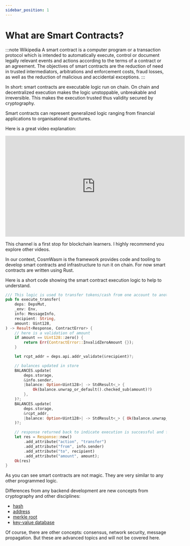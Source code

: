 ```yaml
---
sidebar_position: 1
---
```


# What are Smart Contracts?

:::note Wikipedia
A smart contract is a computer program or a transaction protocol which is intended to automatically execute, control
or document legally relevant events and actions according to the terms of a contract or an agreement.
The objectives of smart contracts are the reduction of need in trusted intermediators, arbitrations and enforcement
costs, fraud losses, as well as the reduction of malicious and accidental exceptions.
:::

In short: smart contracts are executable logic run on chain. On chain and decentralized execution makes the logic
unstoppable, unbreakable and irreversible. This makes the execution trusted thus validity secured by cryptography.

Smart contracts can represent generalized logic ranging from financial applications to organisational structures.

Here is a great video explanation:

<iframe width="560" height="315" src="https://www.youtube.com/embed/ZE2HxTmxfrI" title="YouTube video player"
frameborder="0" allow="accelerometer; autoplay; clipboard-write; encrypted-media; gyroscope; picture-in-picture"
allowfullscreen></iframe>

This channel is a first stop for blockchain learners. I highly recommend you explore other videos.

In our context, CosmWasm is the framework provides code and tooling to develop smart contracts and infrastructure to
run it on chain. For now smart contracts are written using Rust.

Here is a short code showing the smart contract execution logic to help to understand.

```rust
/// This logic is used to transfer tokens/cash from one account to another
pub fn execute_transfer(
    deps: DepsMut,
    _env: Env,
    info: MessageInfo,
    recipient: String,
    amount: Uint128,
) -> Result<Response, ContractError> {
    // here is a validation of amount
    if amount == Uint128::zero() {
        return Err(ContractError::InvalidZeroAmount {});
    }

    let rcpt_addr = deps.api.addr_validate(&recipient)?;

    // balances updated in store
    BALANCES.update(
        deps.storage,
        &info.sender,
        |balance: Option<Uint128>| -> StdResult<_> {
            Ok(balance.unwrap_or_default().checked_sub(amount)?)
        },
    )?;
    BALANCES.update(
        deps.storage,
        &rcpt_addr,
        |balance: Option<Uint128>| -> StdResult<_> { Ok(balance.unwrap_or_default() + amount) },
    )?;

    // response returned back to indicate execution is successful and further execution
    let res = Response::new()
        .add_attribute("action", "transfer")
        .add_attribute("from", info.sender)
        .add_attribute("to", recipient)
        .add_attribute("amount", amount);
    Ok(res)
}
```

As you can see smart contracts are not magic. They are very similar to any other programmed logic.

Differences from any backend development are new concepts from cryptography and other disciplines:
  - [hash](https://www.investopedia.com/terms/h/hash.asp)
  - [address](https://www.techslang.com/definition/what-is-a-blockchain-address/)
  - [merkle root](https://www.investopedia.com/terms/m/merkle-root-cryptocurrency.asp)
  - [key-value database](https://www.wikiwand.com/en/Key%E2%80%93value_database)

Of course, there are other concepts: consensus, network security, message
propagation. But these are advanced topics and will not be covered here.
